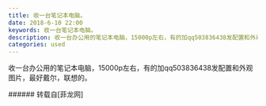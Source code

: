 ```yaml
---
title: 收一台笔记本电脑。
date: 2018-6-10 22:00
keywords: 收一台笔记本电脑。
description: 收一台办公用的笔记本电脑，15000p左右，有的加qq503836438发配置和外观图片，最好戴尔，联想的。
categories: used
---
```

<td class="t_f" id="postmessage_1409096">

收一台办公用的笔记本电脑，15000p左右，有的加qq503836438发配置和外观图片，最好戴尔，联想的。<br/>
</td>
###### 转载自[菲龙网]